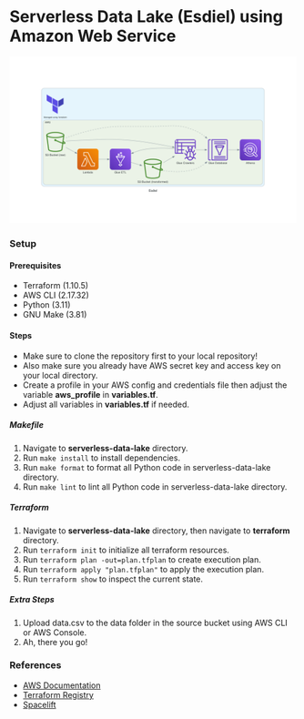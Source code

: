 # Serverless Data Lake (Esdiel) using Amazon Web Service

<p align="center">
  <a href="https://raw.githubusercontent.com/enchant3dmango/awesome/main/serverless-data-lake/files/esdiel.png">
    <picture>
      <source  srcset="./files/esdiel.png">
      <img alt="Esdiel Infrastructure" src="./files/esdiel.png">
    </picture>
  </a>
</p>

### Setup
#### Prerequisites
- Terraform (1.10.5)
- AWS CLI (2.17.32)
- Python (3.11)
- GNU Make (3.81)

#### Steps
- Make sure to clone the repository first to your local repository!
- Also make sure you already have AWS secret key and access key on your local directory.
- Create a profile in your AWS config and credentials file then adjust the variable **aws_profile** in **variables.tf**.
- Adjust all variables in **variables.tf** if needed.

##### Makefile
1. Navigate to **serverless-data-lake** directory.
2. Run `make install` to install dependencies.
3. Run `make format` to format all Python code in serverless-data-lake directory.
4. Run `make lint` to lint all Python code in serverless-data-lake directory.

##### Terraform
1. Navigate to **serverless-data-lake** directory, then navigate to **terraform** directory.
2. Run `terraform init` to initialize all terraform resources.
3. Run `terraform plan -out=plan.tfplan` to create execution plan.
4. Run `terraform apply "plan.tfplan"` to apply the execution plan.
5. Run `terraform show` to inspect the current state.

##### Extra Steps
1. Upload data.csv to the data folder in the source bucket using AWS CLI or AWS Console.
2. Ah, there you go!

### References
- [AWS Documentation](https://docs.aws.amazon.com/)
- [Terraform Registry](https://registry.terraform.io/)
- [Spacelift](https://docs.spacelift.io/vendors/terraform)
